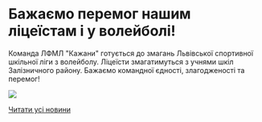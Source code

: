 # Бажаємо перемог нашим ліцеїстам і у волейболі!

Команда ЛФМЛ "Кажани" готується до змагань Львівської спортивної шкільної ліги з волейболу. Ліцеїсти змагатимуться з учнями шкіл Залізничного району. Бажаємо командної єдності, злагодженості та перемог!


![](/images/blog/бажаємо-перемог-нашим-ліцеїстам-і-у-волейболі/kazhany.png)


[Читати усі новини](/news)

